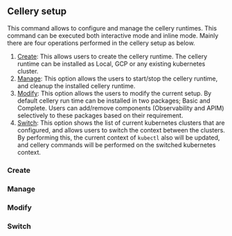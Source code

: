 ## Cellery setup
This command allows to configure and manage the cellery runtimes. This command can be executed both interactive mode and inline mode. 
Mainly there are four operations performed in the cellery setup as below.  

1. [Create](#create): This allows users to create the cellery runtime. The cellery runtime can be installed as Local, 
GCP or any existing kubernetes cluster.  
2. [Manage](#manage): This option allows the users to start/stop the cellery runtime, and cleanup the installed cellery runtime. 
3. [Modify](#modify): This option allows the users to modify the current setup. By default cellery run time can be installed in two packages; Basic and Complete.
Users can add/remove components (Observability and APIM) selectively to these packages based on their requirement.  
4. [Switch](#switch): This option shows the list of current kubernetes clusters that are configured, and allows users to switch the context between the clusters. By performing this,
the current context of `kubectl` also will be updated, and cellery commands will be performed on the switched kubernetes context. 
    
### Create

### Manage

### Modify

### Switch
